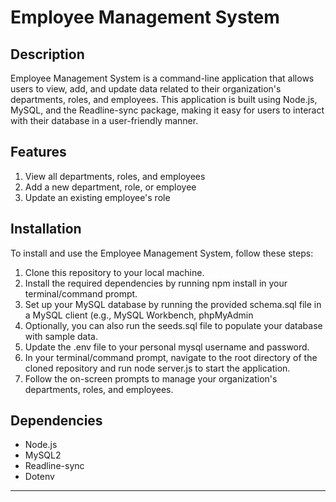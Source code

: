 # Employee Management System

## Description

Employee Management System is a command-line application that allows users to view, add, and update data related to their organization's departments, roles, and employees. This application is built using Node.js, MySQL, and the Readline-sync package, making it easy for users to interact with their database in a user-friendly manner.

## Features

1. View all departments, roles, and employees
2. Add a new department, role, or employee
3. Update an existing employee's role

## Installation

To install and use the Employee Management System, follow these steps:

1. Clone this repository to your local machine.
2. Install the required dependencies by running npm install in your terminal/command prompt.
3. Set up your MySQL database by running the provided schema.sql file in a MySQL client (e.g., MySQL Workbench, phpMyAdmin
4. Optionally, you can also run the seeds.sql file to populate your database with sample data.
5. Update the .env file to your personal mysql username and password. 
6. In your terminal/command prompt, navigate to the root directory of the cloned repository and run node server.js to start the application.
7. Follow the on-screen prompts to manage your organization's departments, roles, and employees.

## Dependencies

- Node.js
- MySQL2
- Readline-sync
- Dotenv

***
